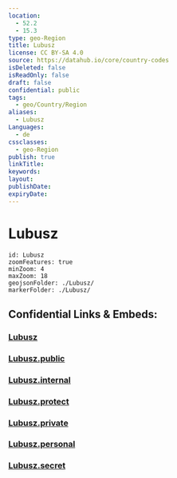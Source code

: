 ```yaml
---
location:
  - 52.2
  - 15.3
type: geo-Region
title: Lubusz
license: CC BY-SA 4.0
source: https://datahub.io/core/country-codes
isDeleted: false
isReadOnly: false
draft: false
confidential: public
tags:
  - geo/Country/Region
aliases:
  - Lubusz
Languages:
  - de
cssclasses:
  - geo-Region
publish: true
linkTitle:
keywords:
layout:
publishDate:
expiryDate:
---
```


# Lubusz

```leaflet
id: Lubusz
zoomFeatures: true 
minZoom: 4 
maxZoom: 18
geojsonFolder: ./Lubusz/
markerFolder: ./Lubusz/
```


## Confidential Links & Embeds: 

### [Lubusz](/_Standards/Earth/Continent/Europe/Europe~East/Poland/Provinces~Poland/Lubusz.md) 

### [Lubusz.public](/_public/Earth/Continent/Europe/Europe~East/Poland/Provinces~Poland/Lubusz.public.md) 

### [Lubusz.internal](/_internal/Earth/Continent/Europe/Europe~East/Poland/Provinces~Poland/Lubusz.internal.md) 

### [Lubusz.protect](/_protect/Earth/Continent/Europe/Europe~East/Poland/Provinces~Poland/Lubusz.protect.md) 

### [Lubusz.private](/_private/Earth/Continent/Europe/Europe~East/Poland/Provinces~Poland/Lubusz.private.md) 

### [Lubusz.personal](/_personal/Earth/Continent/Europe/Europe~East/Poland/Provinces~Poland/Lubusz.personal.md) 

### [Lubusz.secret](/_secret/Earth/Continent/Europe/Europe~East/Poland/Provinces~Poland/Lubusz.secret.md)


